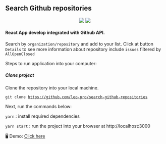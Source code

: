 ## Search Github repositories

<center>
  <img src="https://avatars0.githubusercontent.com/u/6412038?s=200&v=4"/>
  <img src="https://developer.github.com/assets/images/github-developer-logo.svg"/>
</center>

<h4>React App develop integrated with Github API.</h4>

<p>Search by <code>organization/repository</code> and add to your list. Click at button <code>Details</code> to see more information about repository include <code>issues</code> filtered by <code>All</code><code>Open</code><code>Closed</code></p>

<p>Steps to run application into your computer:</p>

<h5>Clone project</h5>
Clone the repository into your local machine.

<code>git clone https://github.com/leo-pro/search-github-repositories</code>

Next, run the commands below:

<p><code>yarn</code> : install required dependencies</p>
<p><code>yarn start</code> : run the project into your browser at http://localhost:3000</p>

<p>🖥️ Demo: <a href="https://searchrepos.herokuapp.com/">Click here</a></p>
